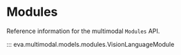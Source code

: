 # Modules

Reference information for the multimodal `Modules` API.

::: eva.multimodal.models.modules.VisionLanguageModule